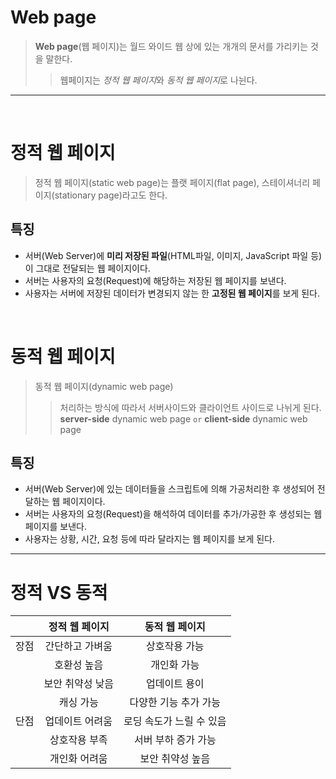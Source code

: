 # Web page

> **Web page**(웹 페이지)는 월드 와이드 웹 상에 있는 개개의 문서를 가리키는 것을 말한다.
>
> > 웹페이지는 *정적 웹 페이지*와 *동적 웹 페이지*로 나뉜다.

---

<br>

# 정적 웹 페이지

> 정적 웹 페이지(static web page)는 플랫 페이지(flat page), 스테이셔너리 페이지(stationary page)라고도 한다.<br>

## 특징

- 서버(Web Server)에 **미리 저장된 파일**(HTML파일, 이미지, JavaScript 파일 등)이 그대로 전달되는 웹 페이지이다.
- 서버는 사용자의 요청(Request)에 해당하는 저장된 웹 페이지를 보낸다.
- 사용자는 서버에 저장된 데이터가 변경되지 않는 한 **고정된 웹 페이지**를 보게 된다.

<br>

# 동적 웹 페이지

> 동적 웹 페이지(dynamic web page)
>
> > 처리하는 방식에 따라서 서버사이드와 클라이언트 사이드로 나뉘게 된다. <br>
> > **server-side** dynamic web page `or` **client-side** dynamic web page

## 특징

- 서버(Web Server)에 있는 데이터들을 스크립트에 의해 가공처리한 후 생성되어 전달하는 웹 페이지이다.
- 서버는 사용자의 요청(Request)을 해석하여 데이터를 추가/가공한 후 생성되는 웹 페이지를 보낸다.
- 사용자는 상황, 시간, 요청 등에 따라 달라지는 웹 페이지를 보게 된다.

---

# 정적 VS 동적

|      |  정적 웹 페이지  |      동적 웹 페이지      |
| ---- | :--------------: | :----------------------: |
| 장점 | 간단하고 가벼움  |      상호작용 가능       |
|      |   호환성 높음    |       개인화 가능        |
|      | 보안 취약성 낮음 |      업데이트 용이       |
|      |    캐싱 가능     |  다양한 기능 추가 가능   |
| 단점 | 업데이트 어려움  | 로딩 속도가 느릴 수 있음 |
|      |  상호작용 부족   |   서버 부하 증가 가능    |
|      |  개인화 어려움   |     보안 취약성 높음     |
